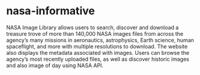 # nasa-informative
NASA Image Library allows users to search, discover and download a treasure trove of more than 140,000 NASA images files from across the agency’s many missions in aeronautics, astrophysics, Earth science, human spaceflight, and more with multiple resolutions to download. The website also displays the metadata associated with images.  Users can browse the agency’s most recently uploaded files, as well as discover historic images and also image of day using NASA API.
